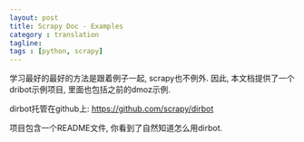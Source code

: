 ```yaml
---
layout: post
title: Scrapy Doc - Examples
category : translation
tagline: 
tags : [python, scrapy]
---
```


学习最好的最好的方法是跟着例子一起, scrapy也不例外. 因此, 本文档提供了一个dribot示例项目, 里面也包括之前的dmoz示例.

dirbot托管在github上: https://github.com/scrapy/dirbot

项目包含一个README文件, 你看到了自然知道怎么用dirbot.